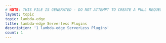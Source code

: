 ```yaml
---
# NOTE: THIS FILE IS GENERATED - DO NOT ATTEMPT TO CREATE A PULL REQUEST TO UPDATE THE DATA. 
layout: topic
topic: lambda-edge
title: lambda-edge Serverless Plugins
description: '1 lambda-edge ServerLess Plugins'
count: 1
---
```

